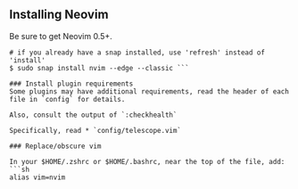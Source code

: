 

## Installing Neovim

Be sure to get Neovim 0.5+.

``` $ sudo apt remove neovim
# if you already have a snap installed, use 'refresh' instead of 'install'
$ sudo snap install nvim --edge --classic ```

### Install plugin requirements
Some plugins may have additional requirements, read the header of each file in `config` for details.

Also, consult the output of `:checkhealth`

Specifically, read * `config/telescope.vim`

### Replace/obscure vim

In your $HOME/.zshrc or $HOME/.bashrc, near the top of the file, add:
```sh
alias vim=nvim
```

